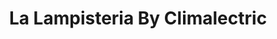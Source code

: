 ---
title: "La Lampisteria By Climalectric"
url: /santa-coloma-de-gramenet/la-lampisteria-by-climalectric/
shop: hardware
---